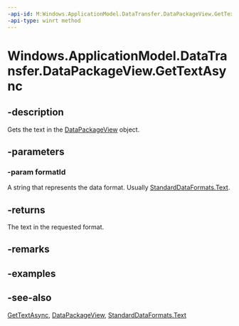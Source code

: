 ```yaml
---
-api-id: M:Windows.ApplicationModel.DataTransfer.DataPackageView.GetTextAsync(System.String)
-api-type: winrt method
---
```


<!-- Method syntax
public Windows.Foundation.IAsyncOperation<string> GetTextAsync(System.String formatId)
-->

# Windows.ApplicationModel.DataTransfer.DataPackageView.GetTextAsync

## -description

Gets the text in the [DataPackageView](datapackageview.md) object.

## -parameters

### -param formatId

A string that represents the data format. Usually [StandardDataFormats.Text](standarddataformats_text.md).

## -returns

The text in the requested format.

## -remarks

## -examples

## -see-also

[GetTextAsync](datapackageview_gettextasync_1343001388.md), [DataPackageView](datapackageview.md), [StandardDataFormats.Text](standarddataformats_text.md)
